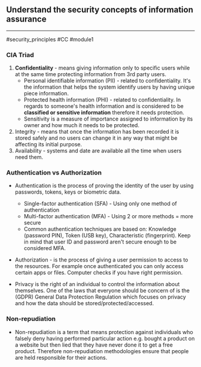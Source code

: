 ## Understand the security concepts of  information assurance 
---

#security_principles #CC #module1

### CIA Triad

1. **Confidentiality** - means giving information only to specific users while at the same time protecting information from 3rd party users.
	- Personal identifiable information (PII) - related to confidentiality. It's the information that helps the system identify users by having unique piece information.
	- Protected health information (PHI) - related to confidentiality. In regards to someone's health information and is considered to be **classified or sensitive information** therefore it needs protection.
	- Sensitivity is a measure of importance assigned to information by its owner and how much it needs to be protected.
2. Integrity - means that once the information has been recorded it is stored safely and no users can change it in any way that might be affecting its initial purpose.
3.  Availability - systems and date are available all the time when users need them.


### Authentication vs Authorization

 - Authentication is the process of proving the identity of the user by using passwords, tokens, keys or biometric data.
	 - Single-factor authentication (SFA) - Using only one method of authentication
	 - Multi-factor authentication (MFA) - Using 2 or more methods = more secure
	 - Common authentication techniques are based on:  Knowledge (password PIN), Token (USB key), Characteristic (fingerprint). Keep in mind that user ID and password aren't secure enough to be considered MFA.
- Authorization - is the process of giving a user permission to access to the resources. For example once authenticated you can only access certain apps or files. Computer checks if you have right permission. 


- Privacy is the right of an individual to control the information about themselves. One of the laws that everyone should be concern of is the (GDPR) General Data Protection Regulation which focuses on privacy and how the data should be stored/protected/accessed.


### Non-repudiation

- Non-repudiation is a term that means protection against individuals who falsely deny having performed particular action e.g. bought a product on a website but then lied that they have never done it to get a free product. Therefore non-repudiation methodologies ensure that people are held responsible for their actions.


